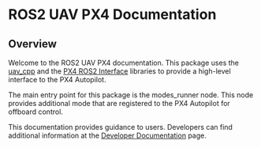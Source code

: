 # ROS2 UAV PX4 Documentation

## Overview

Welcome to the ROS2 UAV PX4 documentation. This package uses the [uav_cpp](https://github.com/Robotsix-UAV/uav_cpp) and the [PX4 ROS2 Interface](https://github.com/Auterion/px4-ros2-interface-lib) libraries to provide a high-level interface to the PX4 Autopilot.

The main entry point for this package is the modes_runner node. This node provides additional mode that are registered to the PX4 Autopilot for offboard control.

This documentation provides guidance to users. Developers can find additional information at the [Developer Documentation](dev/ros2_uav_px4) page.

<!-- TODO(robotsix) User documentation -->